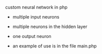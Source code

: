 custom neural network in php

- multiple input neurons
- multiple neurons in the hidden layer
- one output neuron

- an example of use is in the file main.php
